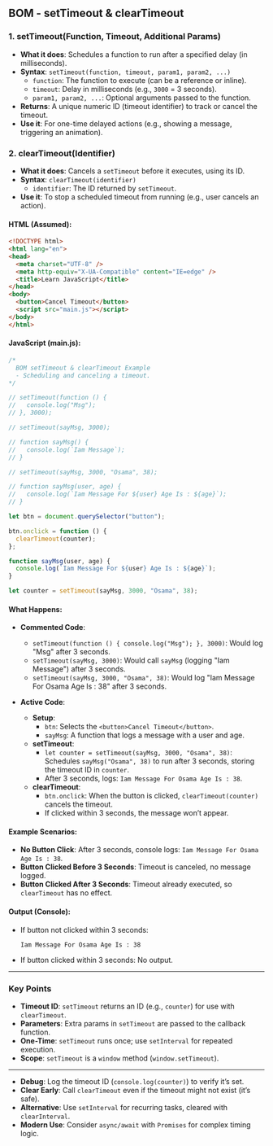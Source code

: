 ## BOM - setTimeout & clearTimeout

### 1. setTimeout(Function, Timeout, Additional Params)
- **What it does**: Schedules a function to run after a specified delay (in milliseconds).
- **Syntax**: `setTimeout(function, timeout, param1, param2, ...)`
  - `function`: The function to execute (can be a reference or inline).
  - `timeout`: Delay in milliseconds (e.g., `3000` = 3 seconds).
  - `param1, param2, ...`: Optional arguments passed to the function.
- **Returns**: A unique numeric ID (timeout identifier) to track or cancel the timeout.
- **Use it**: For one-time delayed actions (e.g., showing a message, triggering an animation).

### 2. clearTimeout(Identifier)
- **What it does**: Cancels a `setTimeout` before it executes, using its ID.
- **Syntax**: `clearTimeout(identifier)`
  - `identifier`: The ID returned by `setTimeout`.
- **Use it**: To stop a scheduled timeout from running (e.g., user cancels an action).

#### HTML (Assumed):
```html
<!DOCTYPE html>
<html lang="en">
<head>
  <meta charset="UTF-8" />
  <meta http-equiv="X-UA-Compatible" content="IE=edge" />
  <title>Learn JavaScript</title>
</head>
<body>
  <button>Cancel Timeout</button>
  <script src="main.js"></script>
</body>
</html>
```

#### JavaScript (main.js):
```javascript
/*
  BOM setTimeout & clearTimeout Example
  - Scheduling and canceling a timeout.
*/

// setTimeout(function () {
//   console.log("Msg");
// }, 3000);

// setTimeout(sayMsg, 3000);

// function sayMsg() {
//   console.log(`Iam Message`);
// }

// setTimeout(sayMsg, 3000, "Osama", 38);

// function sayMsg(user, age) {
//   console.log(`Iam Message For ${user} Age Is : ${age}`);
// }

let btn = document.querySelector("button");

btn.onclick = function () {
  clearTimeout(counter);
};

function sayMsg(user, age) {
  console.log(`Iam Message For ${user} Age Is : ${age}`);
}

let counter = setTimeout(sayMsg, 3000, "Osama", 38);
```

#### What Happens:
- **Commented Code**:
  - `setTimeout(function () { console.log("Msg"); }, 3000)`: Would log "Msg" after 3 seconds.
  - `setTimeout(sayMsg, 3000)`: Would call `sayMsg` (logging "Iam Message") after 3 seconds.
  - `setTimeout(sayMsg, 3000, "Osama", 38)`: Would log "Iam Message For Osama Age Is : 38" after 3 seconds.

- **Active Code**:
  - **Setup**:
    - `btn`: Selects the `<button>Cancel Timeout</button>`.
    - `sayMsg`: A function that logs a message with a user and age.
  - **setTimeout**:
    - `let counter = setTimeout(sayMsg, 3000, "Osama", 38)`: Schedules `sayMsg("Osama", 38)` to run after 3 seconds, storing the timeout ID in `counter`.
    - After 3 seconds, logs: `Iam Message For Osama Age Is : 38`.
  - **clearTimeout**:
    - `btn.onclick`: When the button is clicked, `clearTimeout(counter)` cancels the timeout.
    - If clicked within 3 seconds, the message won’t appear.

#### Example Scenarios:
- **No Button Click**: After 3 seconds, console logs: `Iam Message For Osama Age Is : 38`.
- **Button Clicked Before 3 Seconds**: Timeout is canceled, no message logged.
- **Button Clicked After 3 Seconds**: Timeout already executed, so `clearTimeout` has no effect.

#### Output (Console):
- If button not clicked within 3 seconds:
  ```
  Iam Message For Osama Age Is : 38
  ```
- If button clicked within 3 seconds: No output.

---

### Key Points
- **Timeout ID**: `setTimeout` returns an ID (e.g., `counter`) for use with `clearTimeout`.
- **Parameters**: Extra params in `setTimeout` are passed to the callback function.
- **One-Time**: `setTimeout` runs once; use `setInterval` for repeated execution.
- **Scope**: `setTimeout` is a `window` method (`window.setTimeout`).

---


- **Debug**: Log the timeout ID (`console.log(counter)`) to verify it’s set.
- **Clear Early**: Call `clearTimeout` even if the timeout might not exist (it’s safe).
- **Alternative**: Use `setInterval` for recurring tasks, cleared with `clearInterval`.
- **Modern Use**: Consider `async/await` with `Promises` for complex timing logic.
